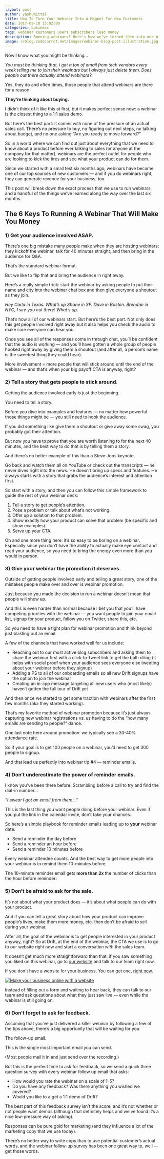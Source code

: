 ```yaml
---
layout: post
author: yashumittal
title: How To Turn Your Webinar Into A Magnet For New Customers
date: 2017-09-10 15:02:00
categories: business
tags: webinar customers users subscribers lead money
description: Running webinars? Here's how we've turned them into one of our top marketing channels. Learn the 6 keys to running a webinar that will make you money.
image: //blog.codecarrot.net/images/webinar-blog-post-illustration.jpg
---
```


Now I know what you might be thinking…

*You must be thinking that, I get a ton of email from tech vendors every week telling me to join their webinars but I always just delete them. Does people out there actually attend webinars?*

Yes, they do and often times, those people that attend webinars are there for a reason.

**They’re thinking about buying.**

I didn’t think of it like this at first, but it makes perfect sense now: a webinar is the closest thing to a 1:1 sales demo.

But here’s the best part: it comes with none of the pressure of an actual sales call. There’s no pressure to buy, no figuring out next steps, no talking about budget, and no one asking “Are you ready to move forward?”

So in a world where we can find out just about everything that we need to know about a product before ever talking to sales (or anyone at the company for that matter), webinars are the perfect outlet for people who are looking to kick the tires and see what your product can do for them.

Since we started with a small test six months ago, webinars have become one of our top sources of new customers — and if you do webinars right, they can generate revenue for your business, too.

This post will break down the exact process that we use to run webinars and a handful of the things we’ve learned along the way over the last six months.

## The 6 Keys To Running A Webinar That Will Make You Money

### 1) Get your audience involved ASAP.

There’s one big mistake many people make when they are hosting webinars: they kickoff the webinar, talk for 40 minutes straight, and then bring in the audience for Q&A.

That’s the standard webinar format.

But we like to flip that and bring the audience in right away.

Here’s a really simple trick: start the webinar by asking people to put their name and city into the webinar chat box and then give everyone a shoutout as they join.

_Hey Carla in Texas. What’s up Shane in SF. Dave in Boston. Brendan in NYC, I see you out there! What’s up._

That’s how all of our webinars start. But here’s the best part. Not only does this get people involved right away but it also helps you check the audio to make sure everyone can hear you.

Once you see all of the responses come in through chat, you’ll be confident that the audio is working — and you’ll have gotten a whole group of people hooked right away by giving them a shoutout (and after all, a person’s name is the sweetest thing they could hear).

More involvement = more people that will stick around until the end of the webinar — and that’s when your big payoff CTA is anyway, right?

### 2) Tell a story that gets people to stick around.

Getting the audience involved early is just the beginning.

You need to tell a story.

Before you dive into examples and features — no matter how powerful those things might be — you still need to hook the audience.

If you did something like give them a shoutout or give away some swag, you probably got their attention.

But now you have to prove that you are worth listening to for the next 40 minutes, and the best way to do that is by telling them a story.

And there’s no better example of this than a Steve Jobs keynote.

Go back and watch them all on YouTube or check out the transcripts — he never dives right into the news. He doesn’t bring up specs and features. He always starts with a story that grabs the audience’s interest and attention first.

So start with a story, and then you can follow this simple framework to guide the rest of your webinar deck:

1.  Tell a story to get people’s attention.
2.  Pose a problem or talk about what’s not working.
3.  Offer up a solution to that problem.
4.  Show exactly how your product can solve that problem (be specific and show examples).
5.  Serve up your CTA.

Oh and one more thing here: it’s so easy to be boring on a webinar. Especially since you don’t have the ability to actually make eye contact and read your audience, so you need to bring the energy even more than you would in person.

### 3) Give your webinar the promotion it deserves.

Outside of getting people involved early and telling a great story, one of the mistakes people make over and over is webinar promotion.

Just because you made the decision to run a webinar doesn’t mean that people will show up.

And this is even harder than normal because I bet you that you’ll have competing priorities with the webinar — you want people to join your email list, signup for your product, follow you on Twitter, share this, etc.

So you need to have a tight plan for webinar promotion and think beyond just blasting out an email.

A few of the channels that have worked well for us include:

* Reaching out to our most active blog subscribers and asking them to share the webinar first with a click-to-tweet link to get the ball rolling (it helps with social proof when your audience sees everyone else tweeting about your webinar before they signup)
* Adding a PS to all of our onboarding emails so all new Drift signups have the option to join the webinar
* Creating an in-app message targeting all new users who (most likely) haven’t gotten the full tour of Drift yet

And then once we started to get some traction with webinars after the first few months (aka they started working).

That’s my favorite method of webinar promotion because it’s just always capturing new webinar registrations vs. us having to do the “how many emails are sending to people?” dance.

One last note here around promotion: we typically see a 30-40% attendance rate.

So if your goal is to get 100 people on a webinar, you’d need to get 300 people to signup.

And that lead us perfectly into webinar tip #4 — reminder emails.

### 4) Don’t underestimate the power of reminder emails.

I know you’ve been there before. Scrambling before a call to try and find the dial-in number…

_“I swear I got an email from them…”_

This is the last thing you want people doing before your webinar. Even if you put the link in the calendar invite, don’t take your chances.

So here’s a simple playbook for reminder emails leading up to **your** webinar date:

* Send a reminder the day before
* Send a reminder an hour before
* Send a reminder 10 minutes before

Every webinar attendee counts. And the best way to get more people into your webinar is to remind them 10-minutes before.

The 10-minute reminder email gets **more than 2x** the number of clicks than the hour before reminder:

### 5) Don’t be afraid to ask for the sale.

It’s not about what your product does — it’s about what people can do with your product.

And if you can tell a great story about how your product can improve people’s lives, make them more money, etc. then don’t be afraid to sell during your webinar.

After all, the goal of the webinar is to get people interested in your product anyway, right? So at Drift, at the end of the webinar, the CTA we use is to go to our website right now and start a conversation _with_ the sales team.

It doesn’t get much more straightforward than that: if you saw something you liked on this webinar, go to [our website](//www.codecarrot.net/) and talk to our team right now.

If you don't have a website for your business. You can get one, [right now](//codecarrot.net/).

[![Make your business online with a website](//blog.codecarrot.net/images/make-your-business-online-with-a-website-promo.png)](//codecarrot.net/)


Instead of filling out a form and waiting to hear back, they can talk to our team and ask questions about what they just saw live — even while the webinar is still going on.

### 6) Don’t forget to ask for feedback.

Assuming that you’ve just delivered a killer webinar by following a few of the tips above, there’s a big opportunity that will be waiting for you:

The follow-up email.

This is the single most important email you can send.

(Most people mail it in and just send over the recording.)

But this is the perfect time to ask for feedback, so we send a quick three question survey with every webinar follow up email that asks:

* How would you rate the webinar on a scale of 1-5?
* Do you have any feedback? Was there anything you wished we covered?
* Would you like to a get a 1:1 demo of Drift?

The best part of this feedback survey isn’t the score, and it’s not whether or not people want demos (although that definitely helps and we’ve found it’s a nice low-pressure way of asking).

Responses can be pure gold for marketing (and they influence a lot of the marketing copy that we use today).

There’s no better way to write copy than to use potential customer’s actual words, and the webinar follow-up survey has been one great way to, well — get those words.
